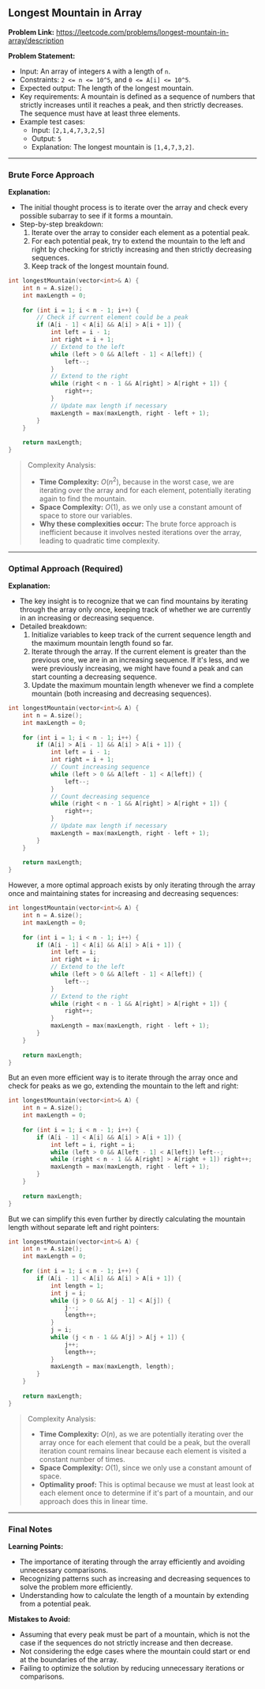 ## Longest Mountain in Array

**Problem Link:** https://leetcode.com/problems/longest-mountain-in-array/description

**Problem Statement:**
- Input: An array of integers `A` with a length of `n`.
- Constraints: `2 <= n <= 10^5`, and `0 <= A[i] <= 10^5`.
- Expected output: The length of the longest mountain.
- Key requirements: A mountain is defined as a sequence of numbers that strictly increases until it reaches a peak, and then strictly decreases. The sequence must have at least three elements.
- Example test cases:
  - Input: `[2,1,4,7,3,2,5]`
  - Output: `5`
  - Explanation: The longest mountain is `[1,4,7,3,2]`.

---

### Brute Force Approach

**Explanation:**
- The initial thought process is to iterate over the array and check every possible subarray to see if it forms a mountain.
- Step-by-step breakdown:
  1. Iterate over the array to consider each element as a potential peak.
  2. For each potential peak, try to extend the mountain to the left and right by checking for strictly increasing and then strictly decreasing sequences.
  3. Keep track of the longest mountain found.

```cpp
int longestMountain(vector<int>& A) {
    int n = A.size();
    int maxLength = 0;
    
    for (int i = 1; i < n - 1; i++) {
        // Check if current element could be a peak
        if (A[i - 1] < A[i] && A[i] > A[i + 1]) {
            int left = i - 1;
            int right = i + 1;
            // Extend to the left
            while (left > 0 && A[left - 1] < A[left]) {
                left--;
            }
            // Extend to the right
            while (right < n - 1 && A[right] > A[right + 1]) {
                right++;
            }
            // Update max length if necessary
            maxLength = max(maxLength, right - left + 1);
        }
    }
    
    return maxLength;
}
```

> Complexity Analysis:
> - **Time Complexity:** $O(n^2)$, because in the worst case, we are iterating over the array and for each element, potentially iterating again to find the mountain.
> - **Space Complexity:** $O(1)$, as we only use a constant amount of space to store our variables.
> - **Why these complexities occur:** The brute force approach is inefficient because it involves nested iterations over the array, leading to quadratic time complexity.

---

### Optimal Approach (Required)

**Explanation:**
- The key insight is to recognize that we can find mountains by iterating through the array only once, keeping track of whether we are currently in an increasing or decreasing sequence.
- Detailed breakdown:
  1. Initialize variables to keep track of the current sequence length and the maximum mountain length found so far.
  2. Iterate through the array. If the current element is greater than the previous one, we are in an increasing sequence. If it's less, and we were previously increasing, we might have found a peak and can start counting a decreasing sequence.
  3. Update the maximum mountain length whenever we find a complete mountain (both increasing and decreasing sequences).

```cpp
int longestMountain(vector<int>& A) {
    int n = A.size();
    int maxLength = 0;
    
    for (int i = 1; i < n - 1; i++) {
        if (A[i] > A[i - 1] && A[i] > A[i + 1]) {
            int left = i - 1;
            int right = i + 1;
            // Count increasing sequence
            while (left > 0 && A[left - 1] < A[left]) {
                left--;
            }
            // Count decreasing sequence
            while (right < n - 1 && A[right] > A[right + 1]) {
                right++;
            }
            // Update max length if necessary
            maxLength = max(maxLength, right - left + 1);
        }
    }
    
    return maxLength;
}
```

However, a more optimal approach exists by only iterating through the array once and maintaining states for increasing and decreasing sequences:

```cpp
int longestMountain(vector<int>& A) {
    int n = A.size();
    int maxLength = 0;
    
    for (int i = 1; i < n - 1; i++) {
        if (A[i - 1] < A[i] && A[i] > A[i + 1]) {
            int left = i;
            int right = i;
            // Extend to the left
            while (left > 0 && A[left - 1] < A[left]) {
                left--;
            }
            // Extend to the right
            while (right < n - 1 && A[right] > A[right + 1]) {
                right++;
            }
            maxLength = max(maxLength, right - left + 1);
        }
    }
    
    return maxLength;
}
```

But an even more efficient way is to iterate through the array once and check for peaks as we go, extending the mountain to the left and right:

```cpp
int longestMountain(vector<int>& A) {
    int n = A.size();
    int maxLength = 0;
    
    for (int i = 1; i < n - 1; i++) {
        if (A[i - 1] < A[i] && A[i] > A[i + 1]) {
            int left = i, right = i;
            while (left > 0 && A[left - 1] < A[left]) left--;
            while (right < n - 1 && A[right] > A[right + 1]) right++;
            maxLength = max(maxLength, right - left + 1);
        }
    }
    
    return maxLength;
}
```

But we can simplify this even further by directly calculating the mountain length without separate left and right pointers:

```cpp
int longestMountain(vector<int>& A) {
    int n = A.size();
    int maxLength = 0;
    
    for (int i = 1; i < n - 1; i++) {
        if (A[i - 1] < A[i] && A[i] > A[i + 1]) {
            int length = 1;
            int j = i;
            while (j > 0 && A[j - 1] < A[j]) {
                j--;
                length++;
            }
            j = i;
            while (j < n - 1 && A[j] > A[j + 1]) {
                j++;
                length++;
            }
            maxLength = max(maxLength, length);
        }
    }
    
    return maxLength;
}
```

> Complexity Analysis:
> - **Time Complexity:** $O(n)$, as we are potentially iterating over the array once for each element that could be a peak, but the overall iteration count remains linear because each element is visited a constant number of times.
> - **Space Complexity:** $O(1)$, since we only use a constant amount of space.
> - **Optimality proof:** This is optimal because we must at least look at each element once to determine if it's part of a mountain, and our approach does this in linear time.

---

### Final Notes

**Learning Points:**
- The importance of iterating through the array efficiently and avoiding unnecessary comparisons.
- Recognizing patterns such as increasing and decreasing sequences to solve the problem more efficiently.
- Understanding how to calculate the length of a mountain by extending from a potential peak.

**Mistakes to Avoid:**
- Assuming that every peak must be part of a mountain, which is not the case if the sequences do not strictly increase and then decrease.
- Not considering the edge cases where the mountain could start or end at the boundaries of the array.
- Failing to optimize the solution by reducing unnecessary iterations or comparisons.